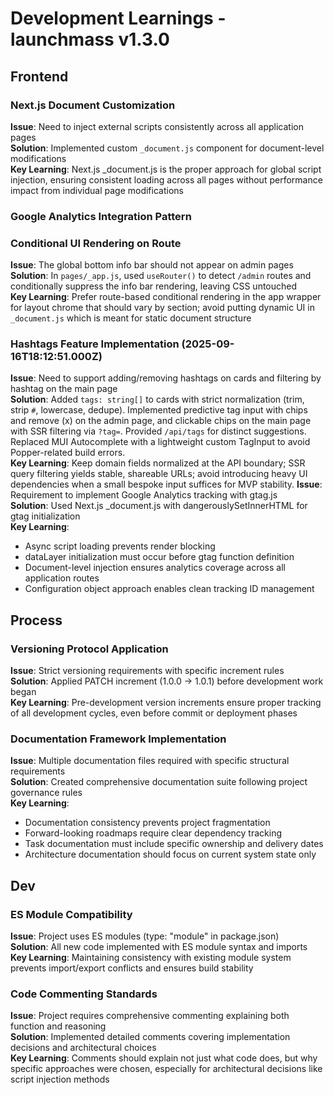 # Development Learnings - launchmass v1.3.0

## Frontend

### Next.js Document Customization
**Issue**: Need to inject external scripts consistently across all application pages  
**Solution**: Implemented custom `_document.js` component for document-level modifications  
**Key Learning**: Next.js _document.js is the proper approach for global script injection, ensuring consistent loading across all pages without performance impact from individual page modifications

### Google Analytics Integration Pattern

### Conditional UI Rendering on Route
**Issue**: The global bottom info bar should not appear on admin pages  
**Solution**: In `pages/_app.js`, used `useRouter()` to detect `/admin` routes and conditionally suppress the info bar rendering, leaving CSS untouched  
**Key Learning**: Prefer route-based conditional rendering in the app wrapper for layout chrome that should vary by section; avoid putting dynamic UI in `_document.js` which is meant for static document structure

### Hashtags Feature Implementation (2025-09-16T18:12:51.000Z)
**Issue**: Need to support adding/removing hashtags on cards and filtering by hashtag on the main page  
**Solution**: Added `tags: string[]` to cards with strict normalization (trim, strip `#`, lowercase, dedupe). Implemented predictive tag input with chips and remove (x) on the admin page, and clickable chips on the main page with SSR filtering via `?tag=`. Provided `/api/tags` for distinct suggestions. Replaced MUI Autocomplete with a lightweight custom TagInput to avoid Popper-related build errors.  
**Key Learning**: Keep domain fields normalized at the API boundary; SSR query filtering yields stable, shareable URLs; avoid introducing heavy UI dependencies when a small bespoke input suffices for MVP stability.
**Issue**: Requirement to implement Google Analytics tracking with gtag.js  
**Solution**: Used Next.js _document.js with dangerouslySetInnerHTML for gtag initialization  
**Key Learning**: 
- Async script loading prevents render blocking
- dataLayer initialization must occur before gtag function definition
- Document-level injection ensures analytics coverage across all application routes
- Configuration object approach enables clean tracking ID management

## Process

### Versioning Protocol Application
**Issue**: Strict versioning requirements with specific increment rules  
**Solution**: Applied PATCH increment (1.0.0 → 1.0.1) before development work began  
**Key Learning**: Pre-development version increments ensure proper tracking of all development cycles, even before commit or deployment phases

### Documentation Framework Implementation
**Issue**: Multiple documentation files required with specific structural requirements  
**Solution**: Created comprehensive documentation suite following project governance rules  
**Key Learning**: 
- Documentation consistency prevents project fragmentation
- Forward-looking roadmaps require clear dependency tracking
- Task documentation must include specific ownership and delivery dates
- Architecture documentation should focus on current system state only

## Dev

### ES Module Compatibility
**Issue**: Project uses ES modules (type: "module" in package.json)  
**Solution**: All new code implemented with ES module syntax and imports  
**Key Learning**: Maintaining consistency with existing module system prevents import/export conflicts and ensures build stability

### Code Commenting Standards
**Issue**: Project requires comprehensive commenting explaining both function and reasoning  
**Solution**: Implemented detailed comments covering implementation decisions and architectural choices  
**Key Learning**: Comments should explain not just what code does, but why specific approaches were chosen, especially for architectural decisions like script injection methods
